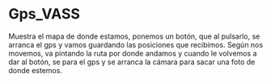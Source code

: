 # Gps_VASS
Muestra el mapa de donde estamos, ponemos un botón, que al pulsarlo, se arranca el gps y vamos guardando las posiciones que recibimos. Según nos movemos, va pintando la ruta por donde andamos y cuando le volvemos a dar al botón, se para el gps y se arranca la cámara para sacar una foto de donde estemos.
